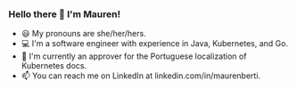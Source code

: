 ### Hello there 👋 I'm Mauren!

- 😃 My pronouns are she/her/hers.
- 💻 I'm a software engineer with experience in Java, Kubernetes, and Go.
- 🔭 I'm currently an approver for the Portuguese localization of Kubernetes docs.
- 📫 You can reach me on LinkedIn at linkedin.com/in/maurenberti.

<!--
**stormqueen1990/stormqueen1990** is a ✨ _special_ ✨ repository because its `README.md` (this file) appears on your GitHub profile.

Here are some ideas to get you started:

- 🔭 I’m currently working on ...
- 🌱 I’m currently learning ...
- 👯 I’m looking to collaborate on ...
- 🤔 I’m looking for help with ...
- 💬 Ask me about ...
- 📫 How to reach me: ...
- 😄 Pronouns: ...
- ⚡ Fun fact: ...
-->
